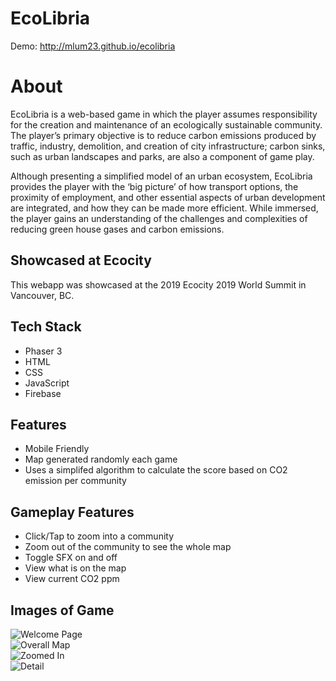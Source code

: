 # EcoLibria 
Demo: http://mlum23.github.io/ecolibria  

# About
EcoLibria is a web-based game in which the player assumes responsibility for the creation and maintenance of an ecologically sustainable community. The player’s primary objective is to reduce carbon emissions produced by traffic, industry, demolition, and creation of city infrastructure; carbon sinks, such as urban landscapes and parks, are also a component of game play.  
  
Although presenting a simplified model of an urban ecosystem, EcoLibria provides the player with the ‘big picture’ of how transport options, the proximity of employment, and other essential aspects of urban development are integrated, and how they can be made more efficient. While immersed, the player gains an understanding of the challenges and complexities of reducing green house gases and carbon emissions.


## Showcased at Ecocity
This webapp was showcased at the 2019 Ecocity 2019 World Summit in Vancouver, BC.
  
## Tech Stack
* Phaser 3
* HTML
* CSS
* JavaScript
* Firebase
  
## Features
* Mobile Friendly
* Map generated randomly each game
* Uses a simplifed algorithm to calculate the score based on CO2 emission per community
  
## Gameplay Features
* Click/Tap to zoom into a community
* Zoom out of the community to see the whole map
* Toggle SFX on and off
* View what is on the map
* View current CO2 ppm

## Images of Game

![Welcome Page](https://github.com/mlum23/hangman/blob/master/img/welcome.png?raw=true)  
![Overall Map](https://github.com/mlum23/hangman/blob/master/img/overall.png?raw=true)  
![Zoomed In](https://github.com/mlum23/hangman/blob/master/img/zoomed_in.png?raw=true)  
![Detail](https://github.com/mlum23/hangman/blob/master/img/detail.png?raw=true)  